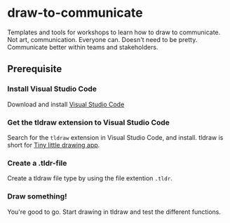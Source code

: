# draw-to-communicate
Templates and tools for workshops to learn how to draw to communicate. Not art, communication. Everyone can. Doesn't need to be pretty. Communicate better within teams and stakeholders.

## Prerequisite

### Install Visual Studio Code

Download and install [Visual Studio Code](https://code.visualstudio.com/)

### Get the tldraw extension to Visual Studio Code

Search for the `tldraw` extension in Visual Studio Code, and install. tldraw is short for [Tiny little drawing app](https://www.tldraw.com/).

### Create a .tldr-file

Create a tldraw file type by using the file extention `.tldr`.

### Draw something!

You're good to go. Start drawing in tldraw and test the different functions.
